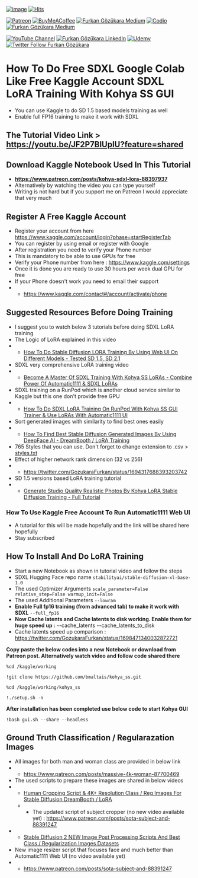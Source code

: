 [![image](https://img.shields.io/discord/772774097734074388?label=Discord&logo=discord)](https://discord.com/servers/software-engineering-courses-secourses-772774097734074388) [![Hits](https://hits.seeyoufarm.com/api/count/incr/badge.svg?url=https%3A%2F%2Fgithub.com%2FFurkanGozukara%2FStable-Diffusion%2Fblob%2Fmain%2FTutorials%2FHow-To-Do-Free-Google-Colab-Like-Kaggle-SDXL-LoRA-Training.md&count_bg=%2379C83D&title_bg=%239E0F0F&icon=apachespark.svg&icon_color=%23E7E7E7&title=views&edge_flat=false)](https://hits.seeyoufarm.com) 

[![Patreon](https://img.shields.io/badge/Patreon-Support%20Me-F2EB0E?style=for-the-badge&logo=patreon)](https://www.patreon.com/SECourses) [![BuyMeACoffee](https://img.shields.io/badge/Buy%20Me%20a%20Coffee-ffdd00?style=for-the-badge&logo=buy-me-a-coffee&logoColor=black)](https://www.buymeacoffee.com/DrFurkan) [![Furkan Gözükara Medium](https://img.shields.io/badge/Medium-Follow%20Me-800080?style=for-the-badge&logo=medium&logoColor=white)](https://medium.com/@furkangozukara) [![Codio](https://img.shields.io/static/v1?style=for-the-badge&message=Articles&color=4574E0&logo=Codio&logoColor=FFFFFF&label=CivitAI)](https://civitai.com/user/SECourses/articles) [![Furkan Gözükara Medium](https://img.shields.io/badge/DeviantArt-Follow%20Me-990000?style=for-the-badge&logo=deviantart&logoColor=white)](https://www.deviantart.com/monstermmorpg)

[![YouTube Channel](https://img.shields.io/badge/YouTube-SECourses-C50C0C?style=for-the-badge&logo=youtube)](https://www.youtube.com/SECourses)  [![Furkan Gözükara LinkedIn](https://img.shields.io/badge/LinkedIn-Follow%20Me-0077B5?style=for-the-badge&logo=linkedin&logoColor=white)](https://www.linkedin.com/in/furkangozukara/)   [![Udemy](https://img.shields.io/static/v1?style=for-the-badge&message=Stable%20Diffusion%20Course&color=A435F0&logo=Udemy&logoColor=FFFFFF&label=Udemy)](https://www.udemy.com/course/stable-diffusion-dreambooth-lora-zero-to-hero/) [![Twitter Follow Furkan Gözükara](https://img.shields.io/badge/Twitter-Follow%20Me-1DA1F2?style=for-the-badge&logo=twitter&logoColor=white)](https://twitter.com/GozukaraFurkan)

# How To Do Free SDXL Google Colab Like Free Kaggle Account SDXL LoRA Training With Kohya SS GUI
* You can use Kaggle to do SD 1.5 based models training as well
* Enable full FP16 training to make it work with SDXL

## The Tutorial Video Link > https://youtu.be/JF2P7BIUpIU?feature=shared

## Download Kaggle Notebook Used In This Tutorial 
* **https://www.patreon.com/posts/kohya-sdxl-lora-88397937**
* Alternatively by watching the video you can type yourself
* Writing is not hard but if you support me on Patreon I would appreciate that very much 

## Register A Free Kaggle Account

* Register your account from here https://www.kaggle.com/account/login?phase=startRegisterTab
* You can register by using email or register with Google
* After registration you need to verify your Phone number
* This is mandatory to be able to use GPUs for free
* Verify your Phone number from here : https://www.kaggle.com/settings
* Once it is done you are ready to use 30 hours per week dual GPU for free
* If your Phone doesn't work you need to email their support
* * https://www.kaggle.com/contact#/account/activate/phone

## Suggested Resources Before Doing Training

* I suggest you to watch below 3 tutorials before doing SDXL LoRA training
* The Logic of LoRA explained in this video
* * [How To Do Stable Diffusion LORA Training By Using Web UI On Different Models - Tested SD 1.5, SD 2.1](https://youtu.be/mfaqqL5yOO4)
* SDXL very comprehensive LoRA training video
* * [Become A Master Of SDXL Training With Kohya SS LoRAs - Combine Power Of Automatic1111 & SDXL LoRAs](https://youtu.be/sBFGitIvD2A)
* SDXL training on a RunPod which is another cloud service similar to Kaggle but this one don't provide free GPU
* * [How To Do SDXL LoRA Training On RunPod With Kohya SS GUI Trainer & Use LoRAs With Automatic1111 UI](https://youtu.be/-xEwaQ54DI4)
* Sort generated images with similarity to find best ones easily
* * [How To Find Best Stable Diffusion Generated Images By Using DeepFace AI - DreamBooth / LoRA Training](https://youtu.be/343I11mhnXs)
* 765 Styles that you can use. Don't forget to change extension to .csv > [styles.txt](https://github.com/FurkanGozukara/Stable-Diffusion/files/12458705/styles.txt)
* Effect of higher network rank dimension (32 vs 256)
* * https://twitter.com/GozukaraFurkan/status/1694317688393203742
* SD 1.5 versions based LoRA training tutorial
* * [Generate Studio Quality Realistic Photos By Kohya LoRA Stable Diffusion Training - Full Tutorial](https://youtu.be/TpuDOsuKIBo)


### How To Use Kaggle Free Account To Run Automatic1111 Web UI
* A tutorial for this will be made hopefully and the link will be shared here hopefully
* Stay subscribed

## How To Install And Do LoRA Training
* Start a new Notebook as shown in tutorial video and follow the steps
* SDXL Hugging Face repo name ```stabilityai/stable-diffusion-xl-base-1.0```
* The used Optimizer Arguments ```scale_parameter=False relative_step=False warmup_init=False```
* The used Additional Parameters ```--lowram```
* **Enable Full fp16 training (from advanced tab) to make it work with SDXL** ```--full_fp16```
* **Now Cache latents and Cache latents to disk working. Enable them for huge speed up :** --cache_latents --cache_latents_to_disk
* Cache latents speed up comparison : https://twitter.com/GozukaraFurkan/status/1698471340032872721

**Copy paste the below codes into a new Notebook or download from Patreon post. Alternatively watch video and follow code shared there**

```%cd /kaggle/working```

```!git clone https://github.com/bmaltais/kohya_ss.git```

```%cd /kaggle/working/kohya_ss```

```!./setup.sh -n```

**After installation has been completed use below code to start Kohya GUI**

```!bash gui.sh --share --headless```


## Ground Truth Classification / Regularazation Images
* All images for both man and woman class are provided in below link
* * https://www.patreon.com/posts/massive-4k-woman-87700469
* The used scripts to prepare these images are shared in below videos
* * [Human Cropping Script & 4K+ Resolution Class / Reg Images For Stable Diffusion DreamBooth / LoRA](https://youtu.be/QTYX0tgA5ho)
  * * The updated script of subject cropper (no new video available yet) : https://www.patreon.com/posts/sota-subject-and-88391247
* * [Stable Diffusion 2 NEW Image Post Processing Scripts And Best Class / Regularization Images Datasets](https://youtu.be/olX1mySE8HA)
* New image resizer script that focuses face and much better than Automatic1111 Web UI (no video available yet)
* * https://www.patreon.com/posts/sota-subject-and-88391247

